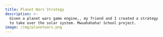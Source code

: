 ```yaml
---
title: Planet Wars Strategy
description: >-
  Given a planet wars game engine,, my friend and I created a strategy in Java
  to take over the solar system. Mwuahahaha! School project.
image: /img/planetwars.png
---
```


